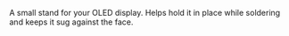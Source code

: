 A small stand for your OLED display. Helps hold it in place while soldering and keeps it sug against the face.
